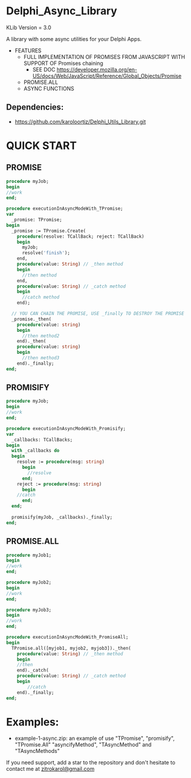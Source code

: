 # Delphi_Async_Library

KLib Version = 3.0

A library with some async utilities for your Delphi Apps.

- FEATURES
	- FULL IMPLEMENTATION OF PROMISES FROM JAVASCRIPT WITH SUPPORT OF Promises chaining
		- SEE DOC https://developer.mozilla.org/en-US/docs/Web/JavaScript/Reference/Global_Objects/Promise
	- PROMISE.ALL
	- ASYNC FUNCTIONS

## Dependencies:
 - https://github.com/karoloortiz/Delphi_Utils_Library.git

# QUICK START

## PROMISE
```pascal
procedure myJob;
begin
//work
end;

procedure executionInAsyncModeWith_TPromise;
var
  _promise: TPromise;
begin
  _promise := TPromise.Create(
    procedure(resolve: TCallBack; reject: TCallBack)
    begin
      myJob;
      resolve('finish');
    end,
    procedure(value: String) // _then method
    begin
      //then method
    end,
    procedure(value: String) // _catch method
    begin
      //catch method
    end);

  // YOU CAN CHAIN THE PROMISE, USE _finally TO DESTROY THE PROMISE
  _promise._then(
    procedure(value: string)
    begin
      //then method2
    end)._then(
    procedure(value: string)
    begin
      //then method3
    end)._finally;
end;
```
## PROMISIFY
```pascal
procedure myJob;
begin
//work
end;

procedure executionInAsyncModeWith_Promisify;
var
  _callbacks: TCallBacks;
begin
  with _callbacks do
  begin
    resolve := procedure(msg: string)
      begin
        //resolve
      end;
    reject := procedure(msg: string)
      begin
	//catch
      end;
  end;
  
  promisify(myJob, _callbacks)._finally;
end;
```

## PROMISE.ALL
```pascal
procedure myJob1;
begin
//work
end;

procedure myJob2;
begin
//work
end;

procedure myJob3;
begin
//work
end;

procedure executionInAsyncModeWith_PromiseAll;
begin
  TPromise.all([myjob1, myjob2, myjob3])._then(
    procedure(value: String) // _then method
    begin
	//then
    end)._catch(
    procedure(value: String) // _catch method
    begin
    	//catch
    end)._finally;
end;
```

# Examples:
  - example-1-async.zip: an example of use "TPromise", "promisify", "TPromise.All" "asyncifyMethod", "TAsyncMethod" and "TAsyncMethods"


If you need support, add a star to the repository and don't hesitate to contact me at zitrokarol@gmail.com

